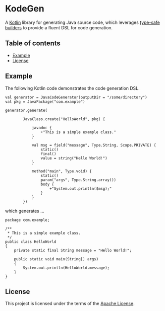 # KodeGen
A [Kotlin](https://kotlinlang.org/) library for generating Java source code, which leverages [type-safe builders](https://kotlinlang.org/docs/reference/type-safe-builders.html) to provide a fluent DSL for code generation.

## Table of contents

- [Example](#example)
- [License](#license)

## Example
The following Kotlin code demonstrates the code generation DSL.
```
val generator = JavaCodeGenerator(outputDir = "/some/directory")
val pkg = JavaPackage("com.example")

generator.generate(

        JavaClass.create("HelloWorld", pkg) {

            javadoc {
                +"This is a simple example class."
            }

            val msg = field("message", Type.String, Scope.PRIVATE) {
                static()
                final()
                value = string("Hello World!")
            }

            method("main", Type.void) {
                static()
                param("args", Type.String.array())
                body {
                    +"System.out.println($msg);"
                }
            }
        })
```
which generates ...
```
package com.example;

/**
 * This is a simple example class.
 */
public class HelloWorld
{
    private static final String message = "Hello World!";

    public static void main(String[] args)
    {
        System.out.println(HelloWorld.message);
    }
}
```

## License
This project is licensed under the terms of the [Apache License](https://www.apache.org/licenses/LICENSE-2.0).